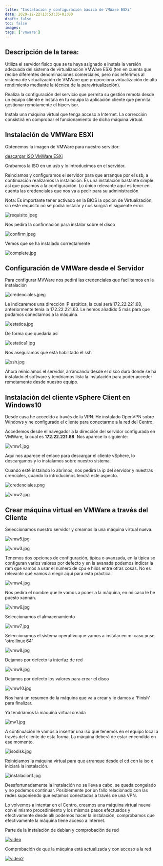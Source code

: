```yaml
---
title: "Instalación y configuración básica de VMWare ESXi"
date: 2020-12-22T13:53:35+01:00
draft: false
toc: false
images:
tags: ['vmware']
---
```



## Descripción de la tarea:

Utiliza el servidor físico que se te haya asignado e instala la versión adecuada del sistema de virtualización VMWare ESXi (ten en cuenta que recibe diferentes denominaciones comerciales, pero nos referimos al sistema de virtualización de VMWare que proporciona virtualización de alto rendimiento mediante la técnica de la paravirtualización).

Realiza la configuración del servicio que permita su gestión remota desde un equipo cliente e instala en tu equipo la aplicación cliente que permita gestionar remotamente el hipervisor.

Instala una máquina virtual que tenga acceso a Internet. La corrección consistirá en comprobar el funcionamiento de dicha máquina virtual.



## Instalación de VMWare ESXi

Obtenemos la imagen de VMWare para nuestro servidor:

[descargar ISO VMWare ESXi](https://www.dell.com/support/home/es-es/drivers/driversdetails?driverid=5yc4t)

Grabamos la ISO en un usb y lo introducimos en el servidor. 

Reinciamos y configuramos el servidor para que arranque por el usb, a continuación realizamos la instalación. Es una instalación bastante simple así que pasamos a la configuración. Lo único relevante aquí es tener en cuenta las credenciales que nos va a pedir para su administración.

Nota: Es importante tener activado en la BIOS la opción de Virtualización, sin este requisito no se podrá instalar y nos surgirá el siguiente error.

![requisito.jpeg](requisito.jpeg)

Nos pedirá la confirmación para instalar sobre el disco

![confirm.jpeg](confirm.jpeg)

Vemos que se ha instalado correctamente

![complete.jpg](complete.jpg)


## Configuración de VMWare desde el Servidor

Para configurar MVWare nos pedirá las credenciales que facilitamos en la instalación

![credenciales.jpeg](credenciales.jpeg)

Le indicaremos una dirección IP estática, la cual será 172.22.221.68, anteriormente tenia la 172.22.221.63. Le hemos añadido 5 más para que podamos conectarnos a la máquina.

![estatica.jpg](estatica.jpg)

De forma que quedaría así

![estatica1.jpg](estatica1.jpg)

Nos aseguramos que está habilitado el ssh

![ssh.jpg](ssh.jpg)

Ahora reiniciamos el servidor, arrancando desde el disco duro donde se ha instalado el software y tendríamos lista la instalación para poder acceder remotamente desde nuestro equipo.

## Instalación del cliente vSphere Client en Windows10

Desde casa he accedido a través de la VPN. He instalado OpenVPN sobre Windows y he configurado el cliente para conectarme a la red del Centro.

Accedemos desde el navegador a la dirección del servidor configurada en VMWare, la cual es **172.22.221.68**. Nos aparece lo siguiente:

![vmw1.jpg](vmw1.jpg)

Aquí nos aparece el enlace para descargar el cliente vSphere, lo descargamos y lo instalamos sobre nuestro sistema.

Cuando esté instalado lo abrimos, nos pedirá la ip del servidor y nuestras crenciales, cuando lo introducimos tendrá este aspecto.

![credenciales.png](credenciales.png)

![vmw2.jpg](vmw2.jpg)


## Crear máquina virtual en VMWare a través del Cliente

Seleccionamos nuestro servidor y creamos la una máquina virtual nueva.

![vmw5.jpg](vmw5.jpg)

![vmw3.jpg](vmw3.jpg)

Tenemos dos opciones de configuración, típica o avanzada, en la típica se configuran varios valores por defecto y en la avanada podemos indicar la ram que vamos a usar el número de cpu e hilos entre otras cosas. No es relevante qué vamos a elegir aquí para esta práctica.

![vmw4.jpg](vmw4.jpg)

Nos pedirá el nombre que le vamos a poner a la máquina, en mi caso le he puesto xannan.

![vmw6.jpg](vmw6.jpg)

Seleccionamos el almacenamiento

![vmw7.jpg](vmw7.jpg)

Seleccionamos el sistema operativo que vamos a instalar en mi caso puse 'otro linux 64'

![vmw8.jpg](vmw8.jpg)

Dejamos por defecto la interfaz de red 

![vmw9.jpg](vmw9.jpg)

Dejamos por defecto los valores para crear el disco

![vmw10.jpg](vmw10.jpg)

Nos hará un resumen de la máquina que va a crear y le damos a 'Finish' para finalizar.

Ya tendríamos la máquina virtual creada

![mv1.jpg](mv1.jpg)

A continuación le vamos a insertar una iso que tenemos en el equipo local a través del cliente de esta forma. La máquina deberá de estar encendida en ese momento.

![isodisk.jpg](isodisk.jpg)

Reiniciamos la máquina virtual para que arranque desde el cd con la iso e iniciará la instalación.

![instalacion1.jpg](instalacion1.jpg)


Desafortunadamente la instalación no se lleva a cabo, se queda congelado y no podemos continuar. Posiblemente por un fallo relacionado con las redes suponiendo que estamos conectados a través de una VPN. 

Lo volvemos a intentar en el Centro, creamos una máquina virtual nueva con el mismo procedimiento y los mismos pasos efectuados y efectivamente desde allí podemos hacer la instalación, comprobamos que efectivamente la máquina tiene acceso a internet.

Parte de la instalación de debian y comprobación de red

[![video](captura12.png)](https://youtu.be/4riAUMLBVFc)

Comprobación de que la máquina está actualizada y con acceso a la red

[![video2](captura12.png)](https://youtu.be/4riAUMLBVFc)